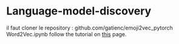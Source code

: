# Language-model-discovery
il faut cloner le repository : github.com/gatienc/emoji2vec_pytorch
Word2Vec.ipynb follow the tutorial on [this](https://towardsdatascience.com/word2vec-with-pytorch-implementing-original-paper-2cd7040120b0) page. 